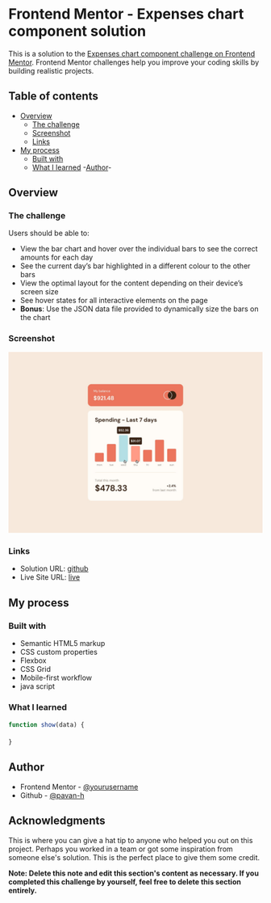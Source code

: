 # Frontend Mentor - Expenses chart component solution

This is a solution to the [Expenses chart component challenge on Frontend Mentor](https://www.frontendmentor.io/challenges/expenses-chart-component-e7yJBUdjwt). Frontend Mentor challenges help you improve your coding skills by building realistic projects. 

## Table of contents

- [Overview](#overview)
  - [The challenge](#the-challenge)
  - [Screenshot](#screenshot)
  - [Links](#links)
- [My process](#my-process)
  - [Built with](#built-with)
  - [What I learned](#what-i-learned)
  -[Author](#author)- 

## Overview

### The challenge

Users should be able to:

- View the bar chart and hover over the individual bars to see the correct amounts for each day
- See the current day’s bar highlighted in a different colour to the other bars
- View the optimal layout for the content depending on their device’s screen size
- See hover states for all interactive elements on the page
- **Bonus**: Use the JSON data file provided to dynamically size the bars on the chart

### Screenshot

![](./images/active-states.jpg)


### Links

- Solution URL: [github]([(https://github.com/pavan-h/-Expenses-chart-component/blob/main/README.md]))
- Live Site URL: [live](https://pavan-expenses-chart-component.netlify.app/)

## My process

### Built with

- Semantic HTML5 markup
- CSS custom properties
- Flexbox
- CSS Grid
- Mobile-first workflow
- java script



### What I learned

```js
function show(data) { 

}
```

## Author

- Frontend Mentor - [@yourusername](https://www.frontendmentor.io/profile/yourusername)
- Github - [@pavan-h]([https://github.com/pavan-h])



## Acknowledgments

This is where you can give a hat tip to anyone who helped you out on this project. Perhaps you worked in a team or got some inspiration from someone else's solution. This is the perfect place to give them some credit.

**Note: Delete this note and edit this section's content as necessary. If you completed this challenge by yourself, feel free to delete this section entirely.**
